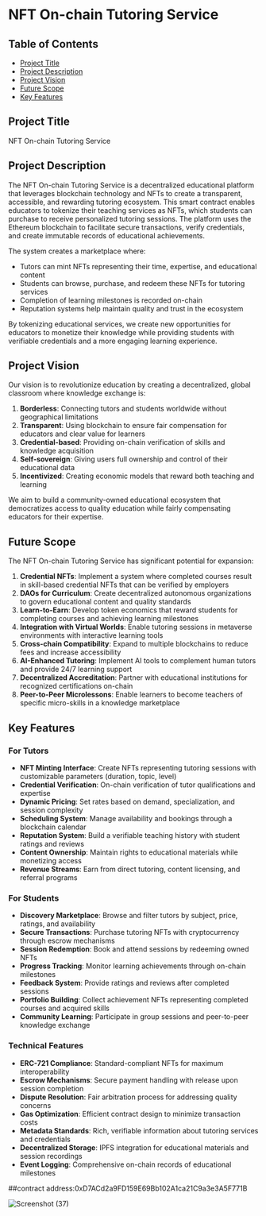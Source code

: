 # NFT On-chain Tutoring Service

## Table of Contents
- [Project Title](#project-title)
- [Project Description](#project-description)
- [Project Vision](#project-vision)
- [Future Scope](#future-scope)
- [Key Features](#key-features)

## Project Title
NFT On-chain Tutoring Service

## Project Description
The NFT On-chain Tutoring Service is a decentralized educational platform that leverages blockchain technology and NFTs to create a transparent, accessible, and rewarding tutoring ecosystem. This smart contract enables educators to tokenize their teaching services as NFTs, which students can purchase to receive personalized tutoring sessions. The platform uses the Ethereum blockchain to facilitate secure transactions, verify credentials, and create immutable records of educational achievements.

The system creates a marketplace where:
- Tutors can mint NFTs representing their time, expertise, and educational content
- Students can browse, purchase, and redeem these NFTs for tutoring services
- Completion of learning milestones is recorded on-chain
- Reputation systems help maintain quality and trust in the ecosystem

By tokenizing educational services, we create new opportunities for educators to monetize their knowledge while providing students with verifiable credentials and a more engaging learning experience.

## Project Vision
Our vision is to revolutionize education by creating a decentralized, global classroom where knowledge exchange is:

1. **Borderless**: Connecting tutors and students worldwide without geographical limitations
2. **Transparent**: Using blockchain to ensure fair compensation for educators and clear value for learners
3. **Credential-based**: Providing on-chain verification of skills and knowledge acquisition
4. **Self-sovereign**: Giving users full ownership and control of their educational data
5. **Incentivized**: Creating economic models that reward both teaching and learning

We aim to build a community-owned educational ecosystem that democratizes access to quality education while fairly compensating educators for their expertise.

## Future Scope
The NFT On-chain Tutoring Service has significant potential for expansion:

1. **Credential NFTs**: Implement a system where completed courses result in skill-based credential NFTs that can be verified by employers
2. **DAOs for Curriculum**: Create decentralized autonomous organizations to govern educational content and quality standards
3. **Learn-to-Earn**: Develop token economics that reward students for completing courses and achieving learning milestones
4. **Integration with Virtual Worlds**: Enable tutoring sessions in metaverse environments with interactive learning tools
5. **Cross-chain Compatibility**: Expand to multiple blockchains to reduce fees and increase accessibility
6. **AI-Enhanced Tutoring**: Implement AI tools to complement human tutors and provide 24/7 learning support
7. **Decentralized Accreditation**: Partner with educational institutions for recognized certifications on-chain
8. **Peer-to-Peer Microlessons**: Enable learners to become teachers of specific micro-skills in a knowledge marketplace

## Key Features

### For Tutors
- **NFT Minting Interface**: Create NFTs representing tutoring sessions with customizable parameters (duration, topic, level)
- **Credential Verification**: On-chain verification of tutor qualifications and expertise
- **Dynamic Pricing**: Set rates based on demand, specialization, and session complexity
- **Scheduling System**: Manage availability and bookings through a blockchain calendar
- **Reputation System**: Build a verifiable teaching history with student ratings and reviews
- **Content Ownership**: Maintain rights to educational materials while monetizing access
- **Revenue Streams**: Earn from direct tutoring, content licensing, and referral programs

### For Students
- **Discovery Marketplace**: Browse and filter tutors by subject, price, ratings, and availability
- **Secure Transactions**: Purchase tutoring NFTs with cryptocurrency through escrow mechanisms
- **Session Redemption**: Book and attend sessions by redeeming owned NFTs
- **Progress Tracking**: Monitor learning achievements through on-chain milestones
- **Feedback System**: Provide ratings and reviews after completed sessions
- **Portfolio Building**: Collect achievement NFTs representing completed courses and acquired skills
- **Community Learning**: Participate in group sessions and peer-to-peer knowledge exchange

### Technical Features
- **ERC-721 Compliance**: Standard-compliant NFTs for maximum interoperability
- **Escrow Mechanisms**: Secure payment handling with release upon session completion
- **Dispute Resolution**: Fair arbitration process for addressing quality concerns
- **Gas Optimization**: Efficient contract design to minimize transaction costs
- **Metadata Standards**: Rich, verifiable information about tutoring services and credentials
- **Decentralized Storage**: IPFS integration for educational materials and session recordings
- **Event Logging**: Comprehensive on-chain records of educational milestones

##contract address:0xD7ACd2a9FD159E69Bb102A1ca21C9a3e3A5F771B



![Screenshot (37)](https://github.com/user-attachments/assets/a9bdd098-65b3-4948-98b6-0402f064bad7)


